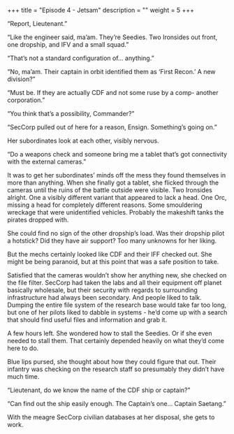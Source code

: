 +++
title = "Episode 4 - Jetsam"
description = ""
weight = 5
+++

“Report, Lieutenant.”

“Like the engineer said, ma’am. They’re Seedies. Two Ironsides out front, one dropship, and IFV and a small squad.”

“That’s not a standard configuration of… anything.”

“No, ma’am. Their captain in orbit identified them as ‘First Recon.’ A new division?”

“Must be. If they are actually CDF and not some ruse by a comp- another corporation.”

“You think that’s a possibility, Commander?”

“SecCorp pulled out of here for a reason, Ensign. Something’s going on.”

Her subordinates look at each other, visibly nervous.

“Do a weapons check and someone bring me a tablet that’s got connectivity with the external cameras.”

It was to get her subordinates’ minds off the mess they found themselves in more than anything. When she finally got a tablet, she flicked through the cameras until the ruins of the battle outside were visible. Two Ironsides alright. One a visibly different variant that appeared to lack a head. One Orc, missing a head for completely different reasons. Some smouldering wreckage that were unidentified vehicles. Probably the makeshift tanks the pirates dropped with. 

She could find no sign of the other dropship’s load. Was their dropship pilot a hotstick? Did they have air support? Too many unknowns for her liking. 

But the mechs certainly looked like CDF and their IFF checked out. She might be being paranoid, but at this point that was a safe position to take.  

Satisfied that the cameras wouldn’t show her anything new, she checked on the file filter. SecCorp had taken the labs and all their equipment off planet basically wholesale, but their security with regards to surrounding infrastructure had always been secondary. And people liked to talk. Dumping the entire file system of the research base would take far too long, but one of her pilots liked to dabble in systems - he’d come up with a search that should find useful files and information and grab it.

A few hours left. She wondered how to stall the Seedies. Or if she even needed to stall them. That certainly depended heavily on what they’d come here to do. 

Blue lips pursed, she thought about how they could figure that out. Their infantry was checking on the research staff so presumably they didn’t have much time. 

“Lieutenant, do we know the name of the CDF ship or captain?”

“Can find out the ship easily enough. The Captain’s one… Captain Saetang.”

With the meagre SecCorp civilian databases at her disposal, she gets to work.
